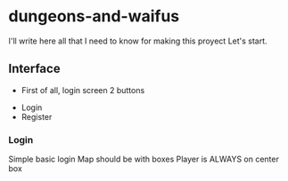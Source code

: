 # dungeons-and-waifus
I'll write here all that I need to know for making this proyect
Let's start.

## Interface

- First of all, login screen 2 buttons
* Login
* Register

### Login
Simple basic login
Map should be with boxes
Player is ALWAYS on center box
